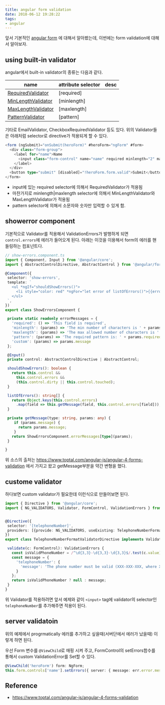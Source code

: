 ```yaml
---
title: angular form validation
date: 2018-06-12 19:28:22
tags:
- angular
---
```


앞서 기본적인 [angular form](/2018/06/12/angular-form) 에 대해서 알아봤는데, 이번에는 form validation에 대해서 알아보자.

## using built-in validator

angular에서 built-in validator의 종류는 다음과 같다.


| name | attribute selector | desc |
| ---- | --- | --- |
| [RequiredValidator](https://angular.io/api/forms/RequiredValidator) | [required] | |
| [MinLengthValidator](https://angular.io/api/forms/MinLengthValidator) | [minlength] |
| [MaxLengthValidator](https://angular.io/api/forms/MaxLengthValidator) | [maxlength] |
| [PatternValidator](https://angular.io/api/forms/PatternValidator) | [pattern] | |

기타로 EmailValidator, CheckboxRequiredValidator 등도 있다. 위의 Validator들은 아래처럼 selector로 directive가 적용되게 할 수 있다.

```typescript
<form (ngSubmit)="onSubmit(heroForm)" #heroForm="ngForm" #form>
  <div class="form-group">
    <label for="name">Name
      <input class="form-control" name="name" required minlength="2" maxlength="100" pattern="[a-z0-9]+" >
    </label>
  </div>
  <button type="submit" [disabled]="!heroForm.form.valid">Submit</button>
</form>
```

- input에 있는 required selector에 의해서 RequiredValidator가 적용됨
- 마찬가지로 minlength|maxlength selector에 의해서 MinLengthValidator와 MaxLengthValidator가 적용됨
- pattern selector에 의해서 소문자와 숫자만 입력할 수 있게 함.

## showerror component

기본적으로 Validator를 적용해서 ValidationErrors가 발행하게 되면 `control.errors`에 에러가 들어오게 된다.
아래는 이것을 이용해서 form의 에러를 핸들링하는 컴포넌트다.

```typescript
// show-errors.component.ts
import { Component, Input } from '@angular/core';
import { AbstractControlDirective, AbstractControl } from '@angular/forms';

@Component({
 selector: 'show-errors',
 template: `
   <ul *ngIf="shouldShowErrors()">
     <li style="color: red" *ngFor="let error of listOfErrors()">{{error}}</li>
   </ul>
 `,
})
export class ShowErrorsComponent {

 private static readonly errorMessages = {
   'required': () => 'This field is required',
   'minlength': (params) => 'The min number of characters is ' + params.requiredLength,
   'maxlength': (params) => 'The max allowed number of characters is ' + params.requiredLength,
   'pattern': (params) => 'The required pattern is: ' + params.requiredPattern,
   'custom': (params) => params.message
 };

 @Input()
 private control: AbstractControlDirective | AbstractControl;

 shouldShowErrors(): boolean {
   return this.control &&
     this.control.errors &&
     (this.control.dirty || this.control.touched);
 }

 listOfErrors(): string[] {
   return Object.keys(this.control.errors)
     .map(field => this.getMessage(field, this.control.errors[field]));
 }

 private getMessage(type: string, params: any) {
    if (params.message) {
      return params.message;
    }
   return ShowErrorsComponent.errorMessages[type](params);
 }

}
```
위 소스의 출처는 https://www.toptal.com/angular-js/angular-4-forms-validation 에서 가지고 왔고 getMessage부분을 약간 변형을 했다.


## custome validator

하다보면 custom validator가 필요한데 이런식으로 만들어보면 된다.

```typescript
import { Directive } from '@angular/core';
import { NG_VALIDATORS, Validator, FormControl, ValidationErrors } from '@angular/forms';


@Directive({
 selector: '[telephoneNumber]',
 providers: [{provide: NG_VALIDATORS, useExisting: TelephoneNumberFormatValidatorDirective, multi: true}]
})
export class TelephoneNumberFormatValidatorDirective implements Validator {

 validate(c: FormControl): ValidationErrors {
   const isValidPhoneNumber = /^\d{3,3}-\d{3,3}-\d{3,3}$/.test(c.value);
   const message = {
     'telephoneNumber': {
       'message': 'The phone number must be valid (XXX-XXX-XXX, where X is a digit)'
     }
   };
   return isValidPhoneNumber ? null : message;
 }
}
```

위 Validator를 적용하려면 앞서 예제와 같이 `<input>` tag에 validator의 selector인 `telephoneNumber`를 추가해주면 적용이 된다.

## server validatoin

위의 예제에서 progrmatically 에러를 추가하고 싶을때(서버단에서 에러가 났을때) 이렇게 하면 된다.

우선 Form 변수를 `@ViewChild`로 매핑 시켜 주고, FormControl의 setErrors함수를 통해서 custom ValidationError를 Set할 수 있다.

```typescript
@ViewChild('heroForm') form: NgForm;
this.form.controls['name'].setErrors({ server: { message: err.error.message } });
```

## Reference

- https://www.toptal.com/angular-js/angular-4-forms-validation

